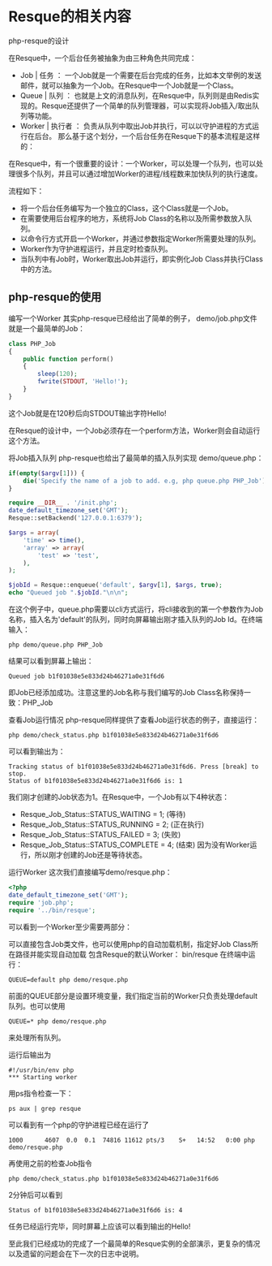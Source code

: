 Resque的相关内容
==============
php-resque的设计

在Resque中，一个后台任务被抽象为由三种角色共同完成：
* Job | 任务 ： 一个Job就是一个需要在后台完成的任务，比如本文举例的发送邮件，就可以抽象为一个Job。在Resque中一个Job就是一个Class。
* Queue | 队列 ： 也就是上文的消息队列，在Resque中，队列则是由Redis实现的。Resque还提供了一个简单的队列管理器，可以实现将Job插入/取出队列等功能。
* Worker | 执行者 ： 负责从队列中取出Job并执行，可以以守护进程的方式运行在后台。
那么基于这个划分，一个后台任务在Resque下的基本流程是这样的：

在Resque中，有一个很重要的设计：一个Worker，可以处理一个队列，也可以处理很多个队列，并且可以通过增加Worker的进程/线程数来加快队列的执行速度。

流程如下：
* 将一个后台任务编写为一个独立的Class，这个Class就是一个Job。
* 在需要使用后台程序的地方，系统将Job Class的名称以及所需参数放入队列。
* 以命令行方式开启一个Worker，并通过参数指定Worker所需要处理的队列。
* Worker作为守护进程运行，并且定时检查队列。
* 当队列中有Job时，Worker取出Job并运行，即实例化Job Class并执行Class中的方法。

## php-resque的使用
编写一个Worker
其实php-resque已经给出了简单的例子， demo/job.php文件就是一个最简单的Job：
```php
class PHP_Job
{
    public function perform()
    {
        sleep(120);
        fwrite(STDOUT, 'Hello!');
    }
}
```
这个Job就是在120秒后向STDOUT输出字符Hello!

在Resque的设计中，一个Job必须存在一个perform方法，Worker则会自动运行这个方法。

将Job插入队列
php-resque也给出了最简单的插入队列实现 demo/queue.php：
```php
if(empty($argv[1])) {
    die('Specify the name of a job to add. e.g, php queue.php PHP_Job');
}

require __DIR__ . '/init.php';
date_default_timezone_set('GMT');
Resque::setBackend('127.0.0.1:6379');

$args = array(
    'time' => time(),
    'array' => array(
        'test' => 'test',
    ),
);

$jobId = Resque::enqueue('default', $argv[1], $args, true);
echo "Queued job ".$jobId."\n\n";
```
在这个例子中，queue.php需要以cli方式运行，将cli接收到的第一个参数作为Job名称，插入名为'default'的队列，同时向屏幕输出刚才插入队列的Job Id。在终端输入：
```shell
php demo/queue.php PHP_Job
```
结果可以看到屏幕上输出：
```shell
Queued job b1f01038e5e833d24b46271a0e31f6d6
```
即Job已经添加成功。注意这里的Job名称与我们编写的Job Class名称保持一致：PHP_Job

查看Job运行情况
php-resque同样提供了查看Job运行状态的例子，直接运行：
```shell
php demo/check_status.php b1f01038e5e833d24b46271a0e31f6d6
```
可以看到输出为：
```shell
Tracking status of b1f01038e5e833d24b46271a0e31f6d6. Press [break] to stop. 
Status of b1f01038e5e833d24b46271a0e31f6d6 is: 1
```
我们刚才创建的Job状态为1。在Resque中，一个Job有以下4种状态：

* Resque_Job_Status::STATUS_WAITING = 1; (等待)
* Resque_Job_Status::STATUS_RUNNING = 2; (正在执行)
* Resque_Job_Status::STATUS_FAILED = 3; (失败)
* Resque_Job_Status::STATUS_COMPLETE = 4; (结束)
因为没有Worker运行，所以刚才创建的Job还是等待状态。

运行Worker
这次我们直接编写demo/resque.php：
```php
<?php
date_default_timezone_set('GMT');
require 'job.php';
require '../bin/resque';
```
可以看到一个Worker至少需要两部分：

可以直接包含Job类文件，也可以使用php的自动加载机制，指定好Job Class所在路径并能实现自动加载
包含Resque的默认Worker： bin/resque
在终端中运行：
```shell
QUEUE=default php demo/resque.php
```
前面的QUEUE部分是设置环境变量，我们指定当前的Worker只负责处理default队列。也可以使用
```shell
QUEUE=* php demo/resque.php
```
来处理所有队列。

运行后输出为
```shell
#!/usr/bin/env php
*** Starting worker
```
用ps指令检查一下：
```shell
ps aux | grep resque
```
可以看到有一个php的守护进程已经在运行了
```shell
1000      4607  0.0  0.1  74816 11612 pts/3    S+   14:52   0:00 php demo/resque.php
```
再使用之前的检查Job指令
```shell
php demo/check_status.php b1f01038e5e833d24b46271a0e31f6d6
```
2分钟后可以看到
```shell
Status of b1f01038e5e833d24b46271a0e31f6d6 is: 4
```
任务已经运行完毕，同时屏幕上应该可以看到输出的Hello!

至此我们已经成功的完成了一个最简单的Resque实例的全部演示，更复杂的情况以及遗留的问题会在下一次的日志中说明。
